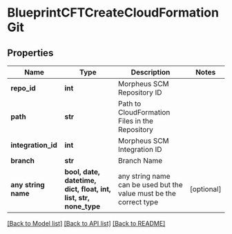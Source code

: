 # BlueprintCFTCreateCloudFormationGit


## Properties
Name | Type | Description | Notes
------------ | ------------- | ------------- | -------------
**repo_id** | **int** | Morpheus SCM Repository ID | 
**path** | **str** | Path to CloudFormation Files in the Repository | 
**integration_id** | **int** | Morpheus SCM Integration ID | 
**branch** | **str** | Branch Name | 
**any string name** | **bool, date, datetime, dict, float, int, list, str, none_type** | any string name can be used but the value must be the correct type | [optional]

[[Back to Model list]](../README.md#documentation-for-models) [[Back to API list]](../README.md#documentation-for-api-endpoints) [[Back to README]](../README.md)


